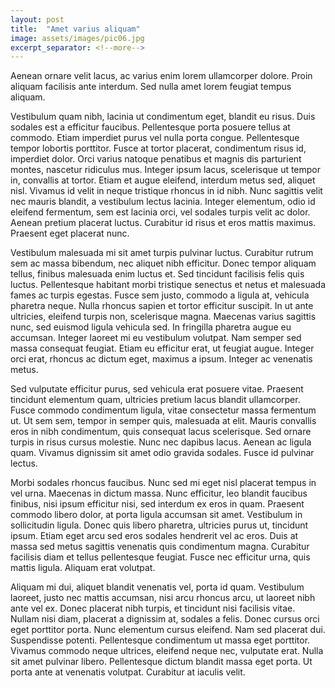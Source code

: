```yaml
---
layout: post
title:  "Amet varius aliquam"
image: assets/images/pic06.jpg
excerpt_separator: <!--more-->
---
```


Aenean ornare velit lacus, ac varius enim lorem ullamcorper dolore. Proin aliquam facilisis ante interdum. Sed nulla amet lorem feugiat tempus aliquam.

<!--more-->

Vestibulum quam nibh, lacinia ut condimentum eget, blandit eu risus. Duis sodales est a efficitur faucibus. Pellentesque porta posuere tellus at commodo. Etiam imperdiet purus vel nulla porta congue. Pellentesque tempor lobortis porttitor. Fusce at tortor placerat, condimentum risus id, imperdiet dolor. Orci varius natoque penatibus et magnis dis parturient montes, nascetur ridiculus mus. Integer ipsum lacus, scelerisque ut tempor in, convallis at tortor. Etiam et augue eleifend, interdum metus sed, aliquet nisl. Vivamus id velit in neque tristique rhoncus in id nibh. Nunc sagittis velit nec mauris blandit, a vestibulum lectus lacinia. Integer elementum, odio id eleifend fermentum, sem est lacinia orci, vel sodales turpis velit ac dolor. Aenean pretium placerat luctus. Curabitur id risus et eros mattis maximus. Praesent eget placerat nunc.

Vestibulum malesuada mi sit amet turpis pulvinar luctus. Curabitur rutrum sem ac massa bibendum, nec aliquet nibh efficitur. Donec tempor aliquam tellus, finibus malesuada enim luctus et. Sed tincidunt facilisis felis quis luctus. Pellentesque habitant morbi tristique senectus et netus et malesuada fames ac turpis egestas. Fusce sem justo, commodo a ligula at, vehicula pharetra neque. Nulla rhoncus sapien et tortor efficitur suscipit. In ut ante ultricies, eleifend turpis non, scelerisque magna. Maecenas varius sagittis nunc, sed euismod ligula vehicula sed. In fringilla pharetra augue eu accumsan. Integer laoreet mi eu vestibulum volutpat. Nam semper sed massa consequat feugiat. Etiam eu efficitur erat, ut feugiat augue. Integer orci erat, rhoncus ac dictum eget, maximus a ipsum. Integer ac venenatis metus.

Sed vulputate efficitur purus, sed vehicula erat posuere vitae. Praesent tincidunt elementum quam, ultricies pretium lacus blandit ullamcorper. Fusce commodo condimentum ligula, vitae consectetur massa fermentum ut. Ut sem sem, tempor in semper quis, malesuada at elit. Mauris convallis eros in nibh condimentum, quis consequat lacus scelerisque. Sed ornare turpis in risus cursus molestie. Nunc nec dapibus lacus. Aenean ac ligula quam. Vivamus dignissim sit amet odio gravida sodales. Fusce id pulvinar lectus.

Morbi sodales rhoncus faucibus. Nunc sed mi eget nisl placerat tempus in vel urna. Maecenas in dictum massa. Nunc efficitur, leo blandit faucibus finibus, nisi ipsum efficitur nisi, sed interdum ex eros in quam. Praesent commodo libero dolor, at porta ligula accumsan sit amet. Vestibulum in sollicitudin ligula. Donec quis libero pharetra, ultricies purus ut, tincidunt ipsum. Etiam eget arcu sed eros sodales hendrerit vel ac eros. Duis at massa sed metus sagittis venenatis quis condimentum magna. Curabitur facilisis diam et tellus pellentesque feugiat. Fusce nec efficitur urna, quis mattis ligula. Aliquam erat volutpat.

Aliquam mi dui, aliquet blandit venenatis vel, porta id quam. Vestibulum laoreet, justo nec mattis accumsan, nisi arcu rhoncus arcu, ut laoreet nibh ante vel ex. Donec placerat nibh turpis, et tincidunt nisi facilisis vitae. Nullam nisi diam, placerat a dignissim at, sodales a felis. Donec cursus orci eget porttitor porta. Nunc elementum cursus eleifend. Nam sed placerat dui. Suspendisse potenti. Pellentesque condimentum ut massa eget porttitor. Vivamus commodo neque ultrices, eleifend neque nec, vulputate erat. Nulla sit amet pulvinar libero. Pellentesque dictum blandit massa eget porta. Ut porta ante at venenatis volutpat. Curabitur at iaculis velit.